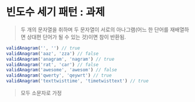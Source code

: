 # 빈도수 세기 패턴 : 과제

> 두 개의 문자열을 취하며 두 문자열이 서로의 아나그램(어느 한 단어를 재배열하면 상대편 단어가 될 수 있는 것)이면 참이 반환됨.

```javascript
validAnagram('', '') // true
validAnagram('aaz', 'zza') // false
validAnagram('anagram', 'nagram') // true
validAnagram('rat', 'car') // false
validAnagram('awesome', 'awesom') // false
validAnagram('qwerty', 'qeywrt') // true
validAnagram('texttwisttime', 'timetwisttext') // true
```

> 모두 소문자로 가정